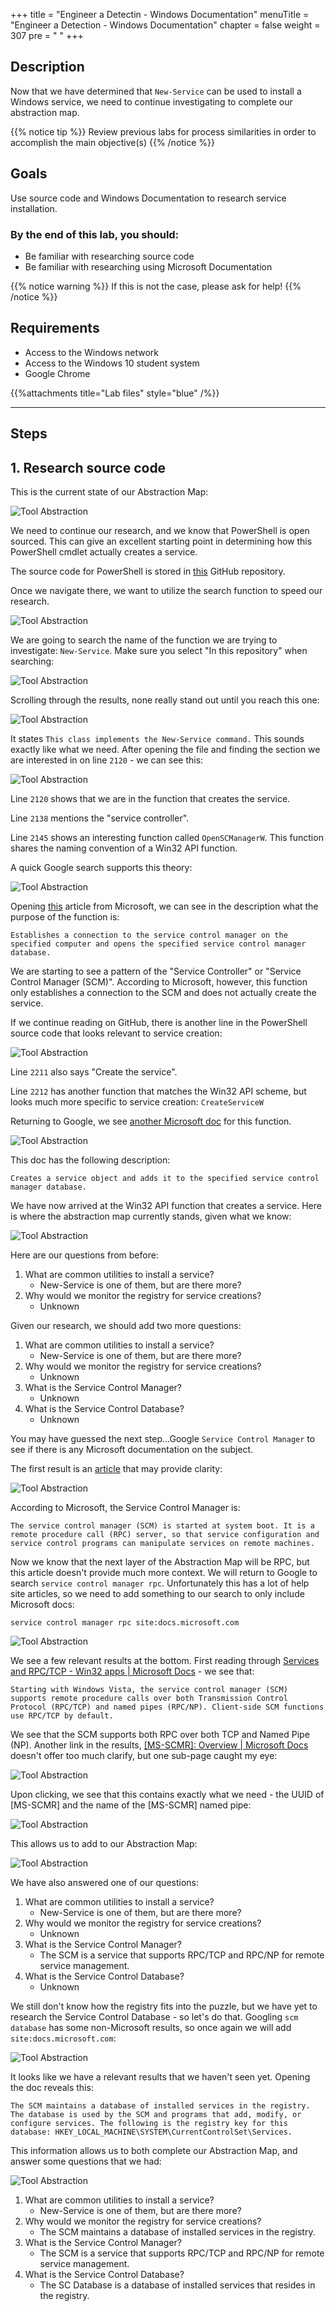 +++
title = "Engineer a Detectin - Windows Documentation"
menuTitle = "Engineer a Detection - Windows Documentation"
chapter = false
weight = 307
pre = "<i class='fab fa-leanpub'></i> "
+++

## Description

Now that we have determined that `New-Service` can be used to install a Windows service, we need to continue investigating to complete our abstraction map.

{{% notice tip %}}
Review previous labs for process similarities in order to accomplish the main objective(s)
{{% /notice %}}

## Goals

Use source code and Windows Documentation to research service installation.

### By the end of this lab, you should:

- Be familiar with researching source code
- Be familiar with researching using Microsoft Documentation

{{% notice warning %}}
If this is not the case, please ask for help!
{{% /notice %}}

## Requirements

- Access to the Windows network
- Access to the Windows 10 student system
- Google Chrome

{{%attachments title="Lab files" style="blue" /%}}

---

## Steps

## 1. Research source code

This is the current state of our Abstraction Map:

![Tool Abstraction](images/mitre_attack_4.png?width=50pc)

We need to continue our research, and we know that PowerShell is open sourced. This can give an excellent starting point in determining how this PowerShell cmdlet actually creates a service.

The source code for PowerShell is stored in [this](https://github.com/PowerShell/PowerShell) GitHub repository.

Once we navigate there, we want to utilize the search function to speed our research.

![Tool Abstraction](images/windows_docs_1.png?width=50pc)

We are going to search the name of the function we are trying to investigate: `New-Service`. Make sure you select "In this repository" when searching:

![Tool Abstraction](images/windows_docs_2.png?width=50pc)

Scrolling through the results, none really stand out until you reach this one:

![Tool Abstraction](images/windows_docs_3.png?width=50pc)

It states `This class implements the New-Service command.` This sounds exactly like what we need. After opening the file and finding the section we are interested in on line `2120` - we can see this:

![Tool Abstraction](images/windows_docs_4.png?width=50pc)

Line `2120` shows that we are in the function that creates the service.

Line `2138` mentions the "service controller".

Line `2145` shows an interesting function called `OpenSCManagerW`. This function shares the naming convention of a Win32 API function.

A quick Google search supports this theory:

![Tool Abstraction](images/windows_docs_5.png?width=50pc)

Opening [this](https://docs.microsoft.com/en-us/windows/win32/api/winsvc/nf-winsvc-openscmanagerw) article from Microsoft, we can see in the description what the purpose of the function is:

`Establishes a connection to the service control manager on the specified computer and opens the specified service control manager database.`

We are starting to see a pattern of the "Service Controller" or "Service Control Manager (SCM)". According to Microsoft, however, this function only establishes a connection to the SCM and does not actually create the service.

If we continue reading on GitHub, there is another line in the PowerShell source code that looks relevant to service creation:

![Tool Abstraction](images/windows_docs_6.png?width=50pc)

Line `2211` also says "Create the service".

Line `2212` has another function that matches the Win32 API scheme, but looks much more specific to service creation: `CreateServiceW`

Returning to Google, we see [another Microsoft doc](https://docs.microsoft.com/en-us/windows/win32/api/winsvc/nf-winsvc-createservicew) for this function.

![Tool Abstraction](images/windows_docs_7.png?width=50pc)

This doc has the following description: 

`Creates a service object and adds it to the specified service control manager database.`

We have now arrived at the Win32 API function that creates a service. Here is where the abstraction map currently stands, given what we know:

![Tool Abstraction](images/windows_docs_8.png?width=50pc)

Here are our questions from before:

1. What are common utilities to install a service?
    - New-Service is one of them, but are there more?
2. Why would we monitor the registry for service creations?
    - Unknown

Given our research, we should add two more questions:

1. What are common utilities to install a service?
    - New-Service is one of them, but are there more?
2. Why would we monitor the registry for service creations?
    - Unknown
3. What is the Service Control Manager?
    - Unknown
4. What is the Service Control Database?
    - Unknown

You may have guessed the next step...Google `Service Control Manager` to see if there is any Microsoft documentation on the subject.

The first result is an [article](https://docs.microsoft.com/en-us/windows/win32/services/service-control-manager) that may provide clarity:

![Tool Abstraction](images/windows_docs_9.png?width=50pc)

According to Microsoft, the Service Control Manager is: 

`The service control manager (SCM) is started at system boot. It is a remote procedure call (RPC) server, so that service configuration and service control programs can manipulate services on remote machines.`

Now we know that the next layer of the Abstraction Map will be RPC, but this article doesn't provide much more context. We will return to Google to search `service control manager rpc`. Unfortunately this has a lot of help site articles, so we need to add something to our search to only include Microsoft docs: 

`service control manager rpc site:docs.microsoft.com`

![Tool Abstraction](images/windows_docs_10.png?width=50pc)

We see a few relevant results at the bottom. First reading through [Services and RPC/TCP - Win32 apps | Microsoft Docs](https://docs.microsoft.com/en-us/windows/win32/services/services-and-rpc-tcp) - we see that:

`Starting with Windows Vista, the service control manager (SCM) supports remote procedure calls over both Transmission Control Protocol (RPC/TCP) and named pipes (RPC/NP). Client-side SCM functions use RPC/TCP by default.`

We see that the SCM supports both RPC over both TCP and Named Pipe (NP). Another link in the results, [[MS-SCMR]: Overview | Microsoft Docs](https://docs.microsoft.com/en-us/openspecs/windows_protocols/ms-scmr/d5bd5712-fa64-44bf-9433-3651f6a5ce97)  doesn't offer too much clarify, but one sub-page caught my eye:

![Tool Abstraction](images/windows_docs_11.png?width=50pc)

Upon clicking, we see that this contains exactly what we need - the UUID of [MS-SCMR] and the name of the [MS-SCMR] named pipe:

![Tool Abstraction](images/windows_docs_12.png?width=50pc)

This allows us to add to our Abstraction Map:

![Tool Abstraction](images/windows_docs_13.png?width=50pc)

We have also answered one of our questions:

1. What are common utilities to install a service?
    - New-Service is one of them, but are there more?
2. Why would we monitor the registry for service creations?
    - Unknown
3. What is the Service Control Manager?
    - The SCM is a service that supports RPC/TCP and RPC/NP for remote service management.
4. What is the Service Control Database?
    - Unknown

We still don't know how the registry fits into the puzzle, but we have yet to research the Service Control Database - so let's do that. Googling `scm database` has some non-Microsoft results, so once again we will add `site:docs.microsoft.com`:

![Tool Abstraction](images/windows_docs_14.png?width=50pc)

It looks like we have a relevant results that we haven't seen yet. Opening the doc reveals this:

`The SCM maintains a database of installed services in the registry. The database is used by the SCM and programs that add, modify, or configure services. The following is the registry key for this database: HKEY_LOCAL_MACHINE\SYSTEM\CurrentControlSet\Services.`

This information allows us to both complete our Abstraction Map, and answer some questions that we had:

![Tool Abstraction](images/windows_docs_15.png?width=50pc)

1. What are common utilities to install a service?
    - New-Service is one of them, but are there more?
2. Why would we monitor the registry for service creations?
    - The SCM maintains a database of installed services in the registry.
3. What is the Service Control Manager?
    - The SCM is a service that supports RPC/TCP and RPC/NP for remote service management.
4. What is the Service Control Database?
    - The SC Database is a database of installed services that resides in the registry.
    